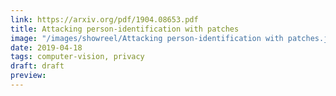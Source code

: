 ```yaml
---
link: https://arxiv.org/pdf/1904.08653.pdf
title: Attacking person-identification with patches
image: "/images/showreel/Attacking person-identification with patches.jpg"
date: 2019-04-18
tags: computer-vision, privacy
draft: draft
preview:
---
```



